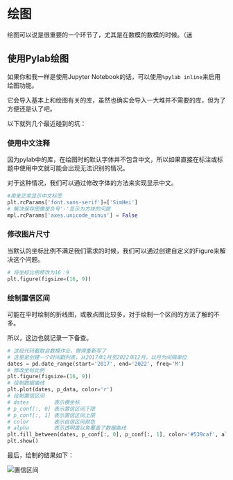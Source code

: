 # 绘图

绘图可以说是很重要的一个环节了，尤其是在数模的数模的时候。（迷

## 使用Pylab绘图

如果你和我一样是使用Jupyter Notebook的话，可以使用`%pylab inline`来启用绘图功能。

它会导入基本上和绘图有关的库，虽然也确实会导入一大堆并不需要的库，但为了方便还是认了吧。

以下就列几个最近碰到的坑：

### 使用中文注释

因为pylab中的库，在绘图时的默认字体并不包含中文，所以如果直接在标注或标题中使用中文就可能会出现无法识别的情况。

对于这种情况，我们可以通过修改字体的方法来实现显示中文。

```python
#用来正常显示中文标签
plt.rcParams['font.sans-serif']=['SimHei']
# 解决保存图像是负号'-'显示为方块的问题
mpl.rcParams['axes.unicode_minus'] = False
```

### 修改图片尺寸

当默认的坐标比例不满足我们需求的时候，我们可以通过创建自定义的Figure来解决这个问题。

```python
# 将坐标比例修改为16：9
plt.figure(figsize=(16, 9))
```

### 绘制置信区间

可能在平时绘制的折线图，或散点图比较多，对于绘制一个区间的方法了解的不多。

所以，这边也就记录一下备查。

```python
# 这段代码截取自数模作业，懒得重新写了
# 这里是创建一个时间戳列表，从2017年1月至2022年12月，以月为间隔单位
dates = pd.date_range(start='2017', end='2022', freq='M')
# 修改坐标比例
plt.figure(figsize=(16, 9))
# 绘制数据曲线
plt.plot(dates, p_data, color='r')
# 绘制置信区间
# dates        表示横坐标
# p_conf[:, 0] 表示置信区间下限
# p_conf[:, 1] 表示置信区间上限
# color        表示自信区间颜色
# alpha        表示透明度以免覆盖了数据曲线
plt.fill_between(dates, p_conf[:, 0], p_conf[:, 1], color='#539caf', alpha=0.4)
plt.show()
```

最后，绘制的结果如下：

![置信区间](../Images/python-绘图-置信区间.png)